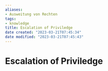 ```yaml
---
aliases: 
- Ausweitung von Rechten
tags:  
- knowledge
title: Escalation of Priviledge
date created: "2023-03-21T07:45:34"
date modified: "2023-03-21T07:45:43"
---
```


# Escalation of Priviledge
